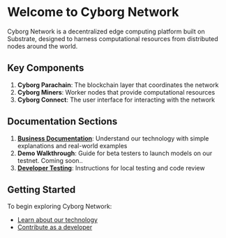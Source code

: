 # Welcome to Cyborg Network

Cyborg Network is a decentralized edge computing platform built on Substrate, designed to harness computational resources from distributed nodes around the world.

## Key Components

1. **Cyborg Parachain**: The blockchain layer that coordinates the network
2. **Cyborg Miners**: Worker nodes that provide computational resources
3. **Cyborg Connect**: The user interface for interacting with the network

## Documentation Sections

1. **[Business Documentation](/docs/business-docs)**: Understand our technology with simple explanations and real-world examples
2. **Demo Walkthrough**: Guide for beta testers to launch models on our testnet. Coming soon..
3. **[Developer Testing](/docs/developer-testing)**: Instructions for local testing and code review

## Getting Started

To begin exploring Cyborg Network:

- [Learn about our technology](/docs/business-docs)
- [Contribute as a developer](/docs/developer-testing)